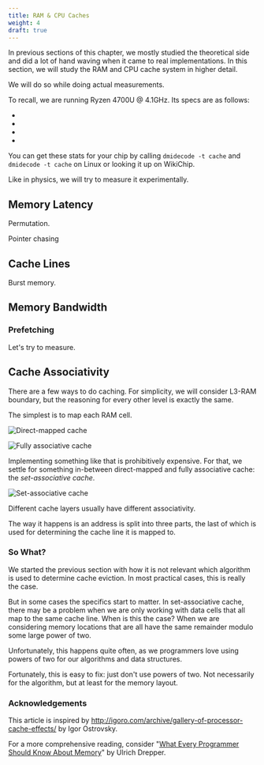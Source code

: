 ```yaml
---
title: RAM & CPU Caches
weight: 4
draft: true
---
```


In previous sections of this chapter, we mostly studied the theoretical side and did a lot of hand waving when it came to real implementations. In this section, we will study the RAM and CPU cache system in higher detail.

We will do so while doing actual measurements.

To recall, we are running Ryzen 4700U @ 4.1GHz. Its specs are as follows:

- 
- 
- 
- 

You can get these stats for your chip by calling `dmidecode -t cache` and `dmidecode -t cache` on Linux or looking it up on WikiChip.

Like in physics, we will try to measure it experimentally.

## Memory Latency

Permutation.

Pointer chasing

## Cache Lines

Burst memory.

## Memory Bandwidth

### Prefetching

Let's try to measure.

## Cache Associativity

There are a few ways to do caching. For simplicity, we will consider L3-RAM boundary, but the reasoning for every other level is exactly the same.

The simplest is to map each RAM cell.

![Direct-mapped cache](../img/cache1.png)

![Fully associative cache](../img/cache2.png)

Implementing something like that is prohibitively expensive. For that, we settle for something in-between direct-mapped and fully associative cache: the *set-associative cache*.

![Set-associative cache](../img/cache3.png)

Different cache layers usually have different associativity.

The way it happens is an address is split into three parts, the last of which is used for determining the cache line it is mapped to.

### So What?

We started the previous section with how it is not relevant which algorithm is used to determine cache eviction. In most practical cases, this is really the case.

But in some cases the specifics start to matter. In set-associative cache, there may be a problem when we are only working with data cells that all map to the same cache line. When is this the case? When we are considering memory locations that are all have the same remainder modulo some large power of two.

Unfortunately, this happens quite often, as we programmers love using powers of two for our algorithms and data structures.

Fortunately, this is easy to fix: just don't use powers of two. Not necessarily for the algorithm, but at least for the memory layout.

### Acknowledgements

This article is inspired by http://igoro.com/archive/gallery-of-processor-cache-effects/ by Igor Ostrovsky.

For a more comprehensive reading, consider "[What Every Programmer Should Know About Memory](https://people.freebsd.org/~lstewart/articles/cpumemory.pdf)" by Ulrich Drepper.
